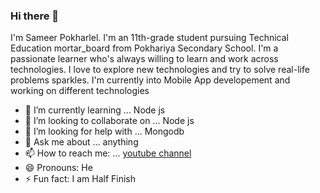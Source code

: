 ### Hi there 👋


I'm Sameer Pokharlel. I'm an 11th-grade student pursuing Technical Education mortar_board from Pokhariya Secondary School. I'm a passionate learner who's always willing to learn and work across technologies. I love to explore new technologies and try to solve real-life problems sparkles. I'm currently into  Mobile App developement  and working on different technologies

- 🌱 I’m currently learning ... Node js
- 👯 I’m looking to collaborate on ... Node js
- 🤔 I’m looking for help with ... Mongodb
- 💬 Ask me about ... anything 
- 📫 How to reach me: ... [ youtube channel ](https://www.youtube.com/channel/UCuViWv2p29IcS4EPMoDz6ew)
- 😄 Pronouns: He
- ⚡ Fun fact: I am Half Finish
